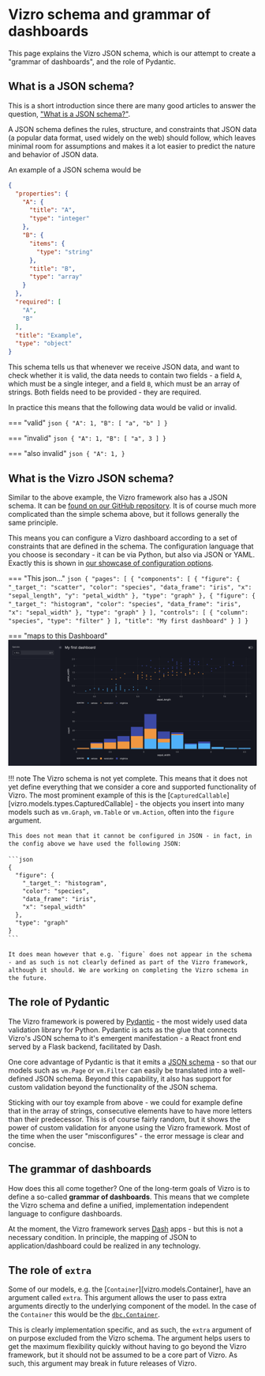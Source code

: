 # Vizro schema and grammar of dashboards

This page explains the Vizro JSON schema, which is our attempt to create a "grammar of dashboards", and the role of Pydantic.

## What is a JSON schema?

This is a short introduction since there are many good articles to answer the question, ["What is a JSON schema?"](https://blog.postman.com/what-is-json-schema).

A JSON schema defines the rules, structure, and constraints that JSON data (a popular data format, used widely on the web) should follow, which leaves minimal room for assumptions and makes it a lot easier to predict the nature and behavior of JSON data.

An example of a JSON schema would be

```json
{
  "properties": {
    "A": {
      "title": "A",
      "type": "integer"
    },
    "B": {
      "items": {
        "type": "string"
      },
      "title": "B",
      "type": "array"
    }
  },
  "required": [
    "A",
    "B"
  ],
  "title": "Example",
  "type": "object"
}
```

This schema tells us that whenever we receive JSON data, and want to check whether it is valid, the data needs to contain two fields - a field `A`, which must be a single integer, and a field `B`, which must be an array of strings. Both fields need to be provided - they are required.

In practice this means that the following data would be valid or invalid.

=== "valid"
    ```json
    {
      "A": 1,
      "B": [
        "a",
        "b"
      ]
    }
    ```

=== "invalid"
    ```json
    {
      "A": 1,
      "B": [
        "a",
        3
      ]
    }
    ```

=== "also invalid"
    ```json
    {
    "A": 1,
    }
    ```

## What is the Vizro JSON schema?

Similar to the above example, the Vizro framework also has a JSON schema. It can be [found on our GitHub repository](https://github.com/mckinsey/vizro/tree/main/vizro-core/schemas). It is of course much more complicated than the simple schema above, but it follows generally the same principle.

This means you can configure a Vizro dashboard according to a set of constraints that are defined in the schema. The configuration language that you choose is secondary - it can be via Python, but also via JSON or YAML. Exactly this is shown in [our showcase of configuration options](../user-guides/dashboard.md#use-dashboard-configuration-options).

=== "This json..."
    ```json
    {
      "pages": [
        {
          "components": [
            {
              "figure": {
                "_target_": "scatter",
                "color": "species",
                "data_frame": "iris",
                "x": "sepal_length",
                "y": "petal_width"
              },
              "type": "graph"
            },
            {
              "figure": {
                "_target_": "histogram",
                "color": "species",
                "data_frame": "iris",
                "x": "sepal_width"
              },
              "type": "graph"
            }
          ],
          "controls": [
            {
              "column": "species",
              "type": "filter"
            }
          ],
          "title": "My first dashboard"
        }
      ]
    }
    ```

=== "maps to this Dashboard"
    [![Dashboard]][dashboard]

!!! note
    The Vizro schema is not yet complete. This means that it does not yet define everything that we consider a core and supported functionality of Vizro. The most prominent example of this is the [`CapturedCallable`][vizro.models.types.CapturedCallable] - the objects you insert into many models such as `vm.Graph`, `vm.Table` or `vm.Action`, often into the `figure` argument.

    This does not mean that it cannot be configured in JSON - in fact, in the config above we have used the following JSON:

    ```json
    {
      "figure": {
        "_target_": "histogram",
        "color": "species",
        "data_frame": "iris",
        "x": "sepal_width"
      },
      "type": "graph"
    }
    ```

    It does mean however that e.g. `figure` does not appear in the schema - and as such is not clearly defined as part of the Vizro framework, although it should. We are working on completing the Vizro schema in the future.

## The role of Pydantic

The Vizro framework is powered by [Pydantic](https://docs.pydantic.dev/latest/) - the most widely used data validation library for Python. Pydantic is acts as the glue that connects Vizro's JSON schema to it's emergent manifestation - a React front end served by a Flask backend, facilitated by Dash.

One core advantage of Pydantic is that it emits a [JSON schema](https://blog.postman.com/what-is-json-schema) - so that our models such as `vm.Page` or `vm.Filter` can easily be translated into a well-defined JSON schema. Beyond this capability, it also has support for custom validation beyond the functionality of the JSON schema.

Sticking with our toy example from above - we could for example define that in the array of strings, consecutive elements have to have more letters than their predecessor. This is of course fairly random, but it shows the power of custom validation for anyone using the Vizro framework. Most of the time when the user "misconfigures" - the error message is clear and concise.

## The grammar of dashboards

How does this all come together? One of the long-term goals of Vizro is to define a so-called **grammar of dashboards**. This means that we complete the Vizro schema and define a unified, implementation independent language to configure dashboards.

At the moment, the Vizro framework serves [Dash](https://github.com/plotly/dash) apps - but this is not a necessary condition. In principle, the mapping of JSON to application/dashboard could be realized in any technology.

## The role of `extra`

Some of our models, e.g. the [`Container`][vizro.models.Container], have an argument called `extra`. This argument allows the user to pass extra arguments directly to the underlying component of the model. In the case of the `Container` this would be the [`dbc.Container`](https://dash-bootstrap-components.opensource.faculty.ai/docs/components/layout/).

This is clearly implementation specific, and as such, the `extra` argument of on purpose excluded from the Vizro schema. The argument helps users to get the maximum flexibility quickly without having to go beyond the Vizro framework, but it should not be assumed to be a core part of Vizro. As such, this argument may break in future releases of Vizro.

[dashboard]: ../../assets/user_guides/dashboard/dashboard.png
